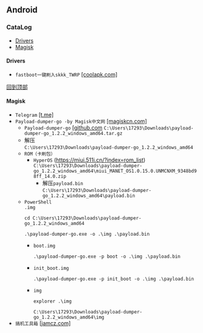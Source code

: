## Android
### CataLog
- [Drivers](#drivers)
- [Magisk](#magisk)
#### Drivers
* `fastboot一键刷入skkk_TWRP` [[coolapk.com]](https://www.coolapk.com/feed/53094534?shareKey=ODFjOTc3NDRlZDliNjY1ZTIzMzM)

[回到顶部](#catalog)
#### Magisk
* `Telegram` [[t.me]](https://t.me/kcmagisk)
* `Payload-dumper-go -by Magisk中文网` [[magiskcn.com]](https://magiskcn.com/payload-dumper-go-init-boot)
    * `Payload-dumper-go` [[github.com](https://github.com/ssut/payload-dumper-go/releases)
      `C:\Users\17293\Downloads\payload-dumper-go_1.2.2_windows_amd64.tar.gz`
    * 解压  
      `C:\Users\17293\Downloads\payload-dumper-go_1.2.2_windows_amd64`
    * `ROM（卡刷包）`
      * `HyperOS` (https://miui.511i.cn/?index=rom_list)  
        `C:\Users\17293\Downloads\payload-dumper-go_1.2.2_windows_amd64\miui_MANET_OS1.0.15.0.UNMCNXM_9348bd98ff_14.0.zip`
        * 解压`payload.bin`  
          `C:\Users\17293\Downloads\payload-dumper-go_1.2.2_windows_amd64\payload.bin`
    * `PowerShell`  
`.img`
      ```
      cd C:\Users\17293\Downloads\payload-dumper-go_1.2.2_windows_amd64

      .\payload-dumper-go.exe -o .\img .\payload.bin
      ```
      * `boot.img`
        ```
        .\payload-dumper-go.exe -p boot -o .\img .\payload.bin
        ```
      * `init_boot.img`
        ```
        .\payload-dumper-go.exe -p init_boot -o .\img .\payload.bin
        ```
      * `img`
        ```
        explorer .\img
        ```
        `C:\Users\17293\Downloads\payload-dumper-go_1.2.2_windows_amd64\img`
* `搞机工具箱` [[jamcz.com]](https://jamcz.com/gjgjx/)
